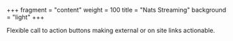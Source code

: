 +++
fragment = "content"
weight = 100
title = "Nats Streaming"
background = "light"
+++

Flexible call to action buttons making external or on site links actionable.